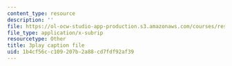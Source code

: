 ```yaml
---
content_type: resource
description: ''
file: https://ol-ocw-studio-app-production.s3.amazonaws.com/courses/res-6-012-introduction-to-probability-spring-2018/1b4cf56cc109207b2a88cd7fdf92af39_aXFbBcabaQA.srt
file_type: application/x-subrip
resourcetype: Other
title: 3play caption file
uid: 1b4cf56c-c109-207b-2a88-cd7fdf92af39
---
```

